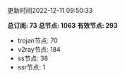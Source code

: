 更新时间2022-12-11 09:50:33

**总订阅: 73**
**总节点: 1063**
**有效节点: 293**
- trojan节点: 70
- v2ray节点: 184
- ss节点: 38
- ssr节点: 1

